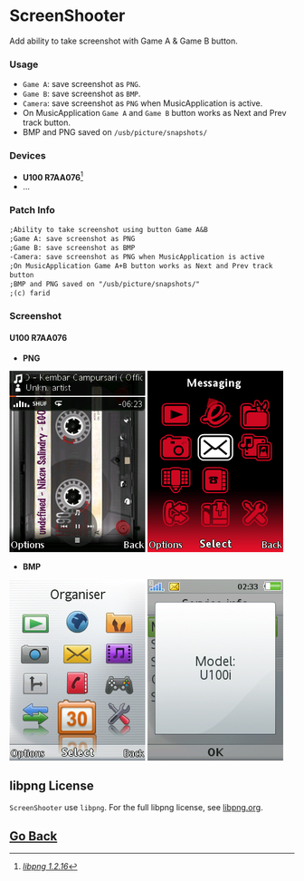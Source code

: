 # ScreenShooter
Add ability to take screenshot with Game A & Game B button.  

### Usage
- `Game A`: save screenshot as `PNG`.
- `Game B`: save screenshot as `BMP`.
- `Camera`: save screenshot as `PNG` when MusicApplication is active.
- On MusicApplication `Game A` and `Game B` button works as Next and Prev track button.
- BMP and PNG saved on `/usb/picture/snapshots/`

### Devices
- **U100 R7AA076**[^1]
- ...

### Patch Info
```
;Ability to take screenshot using button Game A&B
;Game A: save screenshot as PNG
;Game B: save screenshot as BMP
-Camera: save screenshot as PNG when MusicApplication is active
;On MusicApplication Game A+B button works as Next and Prev track button
;BMP and PNG saved on "/usb/picture/snapshots/"
;(c) farid
```

### Screenshot
#### **U100 R7AA076**
- **PNG**

![save-png1](snapshots/scr00-57-39.png) 
![save-png2](snapshots/scr03-09-25.png)

- **BMP**

![save-bmp1](snapshots/scr02-32-49.bmp) 
![save-bmp2](snapshots/scr02-33-46.bmp)

## libpng License
`ScreenShooter` use `libpng`. For the full libpng license, see [libpng.org](http://www.libpng.org/pub/png/libpng.html).

[^1]: [*libpng 1.2.16*](https://sourceforge.net/projects/libpng/files/libpng12/older-releases/1.2.16/)

## [Go Back](../readme.md)